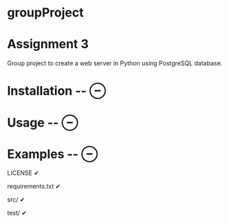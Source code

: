 # groupProject

# Assignment 3
Group project to create a web server in Python using PostgreSQL database.
# Installation -- ⊖
# Usage -- ⊖
# Examples -- ⊖

LICENSE ✔

requirements.txt ✔

src/ ✔

test/ ✔
